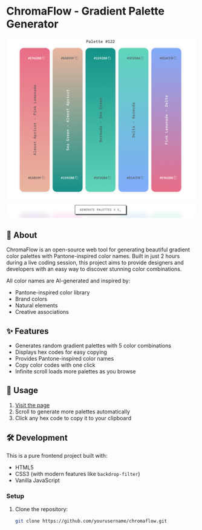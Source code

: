 # ChromaFlow - Gradient Palette Generator

![ChromaFlow Demo](image.png)

## 🚀 About

ChromaFlow is an open-source web tool for generating beautiful gradient color palettes with Pantone-inspired color names. Built in just 2 hours during a live coding session, this project aims to provide designers and developers with an easy way to discover stunning color combinations.

All color names are AI-generated and inspired by:
- Pantone-inspired color library
- Brand colors
- Natural elements
- Creative associations

## ✨ Features

- Generates random gradient palettes with 5 color combinations
- Displays hex codes for easy copying
- Provides Pantone-inspired color names
- Copy color codes with one click
- Infinite scroll loads more palettes as you browse

## 🚀 Usage

1. [Visit the page](http://lathanao.github.io/ChromaFlow)
2. Scroll to generate more palettes automatically
3. Click any hex code to copy it to your clipboard

## 🛠️ Development

This is a pure frontend project built with:
- HTML5
- CSS3 (with modern features like `backdrop-filter`)
- Vanilla JavaScript

### Setup

1. Clone the repository:
   ```bash
   git clone https://github.com/yourusername/chromaflow.git

